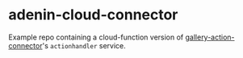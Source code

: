 # adenin-cloud-connector

Example repo containing a cloud-function version of [gallery-action-connector](https://gitlab.com/adenin-bot/gallery-action-connector)'s `actionhandler` service.
